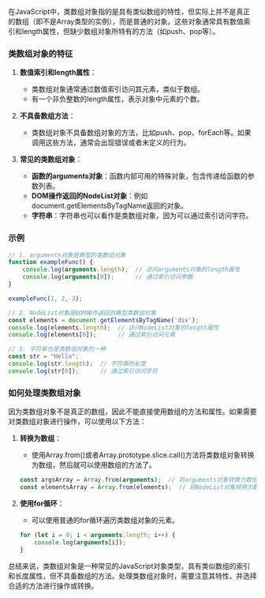 在JavaScript中，类数组对象指的是具有类似数组的特性，但实际上并不是真正的数组（即不是Array类型的实例），而是普通的对象。这些对象通常具有数值索引和length属性，但缺少数组对象所特有的方法（如push、pop等）。

### 类数组对象的特征

1. **数值索引和length属性**：
   - 类数组对象通常通过数值索引访问其元素，类似于数组。
   - 有一个非负整数的length属性，表示对象中元素的个数。

2. **不具备数组方法**：
   - 类数组对象不具备数组对象的方法，比如push、pop、forEach等。如果调用这些方法，通常会出现错误或者未定义的行为。

3. **常见的类数组对象**：
   - **函数的arguments对象**：函数内部可用的特殊对象，包含传递给函数的参数列表。
   - **DOM操作返回的NodeList对象**：例如document.getElementsByTagName返回的对象。
   - **字符串**：字符串也可以看作是类数组对象，因为可以通过索引访问字符。

### 示例

```javascript
// 1. arguments对象是典型的类数组对象
function exampleFunc() {
    console.log(arguments.length);  // 访问arguments对象的length属性
    console.log(arguments[0]);      // 通过索引访问参数
}

exampleFunc(1, 2, 3);

// 2. NodeList对象是DOM操作返回的典型类数组对象
const elements = document.getElementsByTagName('div');
console.log(elements.length);  // 访问NodeList对象的length属性
console.log(elements[0]);      // 通过索引访问元素

// 3. 字符串也是类数组对象的一种
const str = "Hello";
console.log(str.length);  // 字符串的长度
console.log(str[0]);      // 通过索引访问字符
```

### 如何处理类数组对象

因为类数组对象不是真正的数组，因此不能直接使用数组的方法和属性。如果需要对类数组对象进行操作，可以使用以下方法：

1. **转换为数组**：
   - 使用Array.from()或者Array.prototype.slice.call()方法将类数组对象转换为数组，然后就可以使用数组的方法了。

   ```javascript
   const argsArray = Array.from(arguments);  // 将arguments对象转换为数组
   const elementsArray = Array.from(elements);  // 将NodeList对象转换为数组
   ```

2. **使用for循环**：
   - 可以使用普通的for循环遍历类数组对象的元素。

   ```javascript
   for (let i = 0; i < arguments.length; i++) {
       console.log(arguments[i]);
   }
   ```

总结来说，类数组对象是一种常见的JavaScript对象类型，具有类似数组的索引和长度属性，但不具备数组的方法。处理类数组对象时，需要注意其特性，并选择合适的方法进行操作或转换。